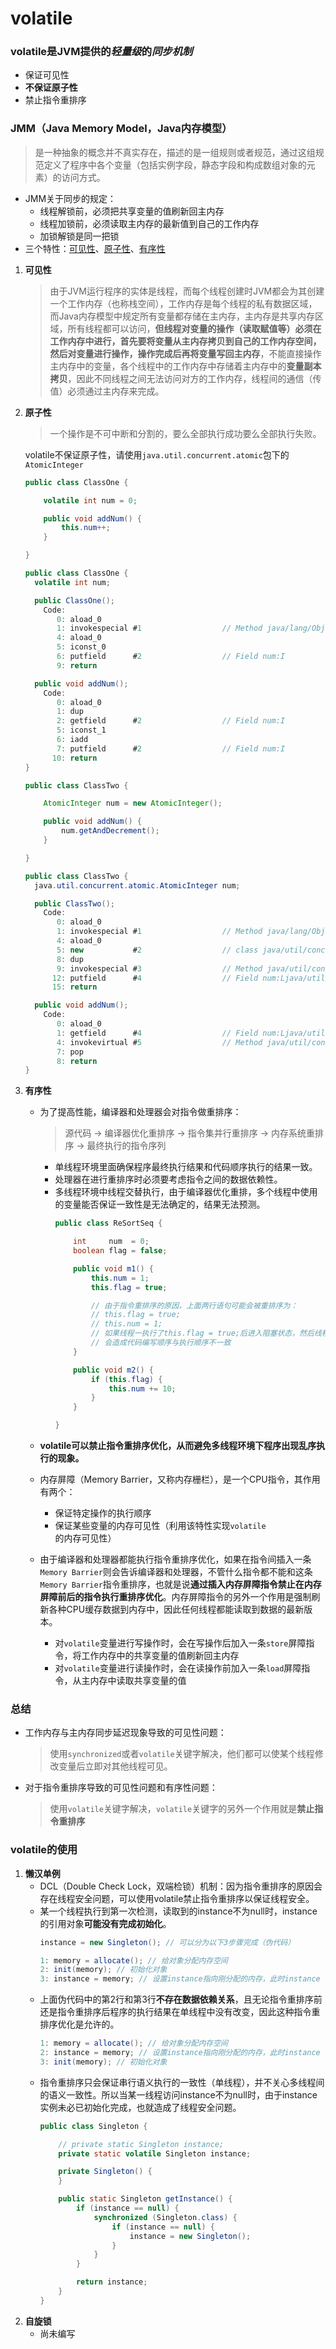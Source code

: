 # volatile

### volatile是JVM提供的*轻量级*的*同步机制*
* 保证可见性
* **不保证原子性**
* 禁止指令重排序

### JMM（Java Memory Model，Java内存模型）
> 是一种抽象的概念并不真实存在，描述的是一组规则或者规范，通过这组规范定义了程序中各个变量（包括实例字段，静态字段和构成数组对象的元素）的访问方式。
* JMM关于同步的规定：
  * 线程解锁前，必须把共享变量的值刷新回主内存
  * 线程加锁前，必须读取主内存的最新值到自己的工作内存
  * 加锁解锁是同一把锁
* 三个特性：[可见性](#visibility)、[原子性](#atomicity)、[有序性](#ordering)
1. <span id="visibility">**可见性**</span>
   > 由于JVM运行程序的实体是线程，而每个线程创建时JVM都会为其创建一个工作内存（也称栈空间），工作内存是每个线程的私有数据区域，而Java内存模型中规定所有变量都存储在主内存，主内存是共享内存区域，所有线程都可以访问，**但线程对变量的操作（读取赋值等）必须在工作内存中进行，首先要将变量从主内存拷贝到自己的工作内存空间，然后对变量进行操作，操作完成后再将变量写回主内存**，不能直接操作主内存中的变量，各个线程中的工作内存中存储着主内存中的**变量副本拷贝**，因此不同线程之间无法访问对方的工作内存，线程间的通信（传值）必须通过主内存来完成。
2. <span id="atomicity">**原子性**</span>
   > 一个操作是不可中断和分割的，要么全部执行成功要么全部执行失败。

   volatile不保证原子性，请使用`java.util.concurrent.atomic`包下的`AtomicInteger`
   ```java
   public class ClassOne {

       volatile int num = 0;

       public void addNum() {
           this.num++;
       }

   }

   public class ClassOne {
     volatile int num;

     public ClassOne();
       Code:
          0: aload_0
          1: invokespecial #1                  // Method java/lang/Object."<init>":()V
          4: aload_0
          5: iconst_0
          6: putfield      #2                  // Field num:I
          9: return

     public void addNum();
       Code:
          0: aload_0
          1: dup
          2: getfield      #2                  // Field num:I
          5: iconst_1
          6: iadd
          7: putfield      #2                  // Field num:I
         10: return
   }
   ```
   ```java
   public class ClassTwo {

       AtomicInteger num = new AtomicInteger();

       public void addNum() {
           num.getAndDecrement();
       }

   }

   public class ClassTwo {
     java.util.concurrent.atomic.AtomicInteger num;

     public ClassTwo();
       Code:
          0: aload_0
          1: invokespecial #1                  // Method java/lang/Object."<init>":()V
          4: aload_0
          5: new           #2                  // class java/util/concurrent/atomic/AtomicInteger
          8: dup
          9: invokespecial #3                  // Method java/util/concurrent/atomic/AtomicInteger."<init>":()V
         12: putfield      #4                  // Field num:Ljava/util/concurrent/atomic/AtomicInteger;
         15: return

     public void addNum();
       Code:
          0: aload_0
          1: getfield      #4                  // Field num:Ljava/util/concurrent/atomic/AtomicInteger;
          4: invokevirtual #5                  // Method java/util/concurrent/atomic/AtomicInteger.getAndDecrement:()I
          7: pop
          8: return
   }
   ```
3. <span id="ordering">**有序性**</span>
   * 为了提高性能，编译器和处理器会对指令做重排序：
     > 源代码 -> 编译器优化重排序 -> 指令集并行重排序 -> 内存系统重排序 -> 最终执行的指令序列
     * 单线程环境里面确保程序最终执行结果和代码顺序执行的结果一致。
     * 处理器在进行重排序时必须要考虑指令之间的数据依赖性。
     * 多线程环境中线程交替执行，由于编译器优化重排，多个线程中使用的变量能否保证一致性是无法确定的，结果无法预测。
       ```java
       public class ReSortSeq {

           int     num  = 0;
           boolean flag = false;

           public void m1() {
               this.num = 1;
               this.flag = true;

               // 由于指令重排序的原因，上面两行语句可能会被重排序为：
               // this.flag = true;
               // this.num = 1;
               // 如果线程一执行了this.flag = true;后进入阻塞状态，然后线程二执行了m2()方法，
               // 会造成代码编写顺序与执行顺序不一致
           }

           public void m2() {
               if (this.flag) {
                   this.num += 10;
               }
           }

       }
       ```
   * **volatile可以禁止指令重排序优化，从而避免多线程环境下程序出现乱序执行的现象。**

   * 内存屏障（Memory Barrier，又称内存栅栏），是一个CPU指令，其作用有两个：
     * 保证特定操作的执行顺序
     * 保证某些变量的内存可见性（利用该特性实现`volatile`的内存可见性）
   * 由于编译器和处理器都能执行指令重排序优化，如果在指令间插入一条`Memory Barrier`则会告诉编译器和处理器，不管什么指令都不能和这条`Memory Barrier`指令重排序，也就是说**通过插入内存屏障指令禁止在内存屏障前后的指令执行重排序优化**。内存屏障指令的另外一个作用是强制刷新各种CPU缓存数据到内存中，因此任何线程都能读取到数据的最新版本。
     * 对`volatile`变量进行写操作时，会在写操作后加入一条`store`屏障指令，将工作内存中的共享变量的值刷新回主内存
     * 对`volatile`变量进行读操作时，会在读操作前加入一条`load`屏障指令，从主内存中读取共享变量的值

### 总结
* 工作内存与主内存同步延迟现象导致的可见性问题：
  > 使用`synchronized`或者`volatile`关键字解决，他们都可以使某个线程修改变量后立即对其他线程可见。
* 对于指令重排序导致的可见性问题和有序性问题：
  > 使用`volatile`关键字解决，`volatile`关键字的另外一个作用就是**禁止指令重排序**

### volatile的使用
1. **懒汉单例**
   * DCL（Double Check Lock，双端检锁）机制：因为指令重排序的原因会存在线程安全问题，可以使用volatile禁止指令重排序以保证线程安全。
   * 某一个线程执行到第一次检测，读取到的instance不为null时，instance的引用对象**可能没有完成初始化**。
     ```java
     instance = new Singleton(); // 可以分为以下3步骤完成（伪代码）

     1: memory = allocate(); // 给对象分配内存空间
     2: init(memory); // 初始化对象
     3: instance = memory; // 设置instance指向刚分配的内存，此时instance != null
     ```
   * 上面伪代码中的第2行和第3行**不存在数据依赖关系**，且无论指令重排序前还是指令重排序后程序的执行结果在单线程中没有改变，因此这种指令重排序优化是允许的。
     ```java
     1: memory = allocate(); // 给对象分配内存空间
     2: instance = memory; // 设置instance指向刚分配的内存，此时instance != null，但是对象还没有初始化完成
     3: init(memory); // 初始化对象
     ```
   * 指令重排序只会保证串行语义执行的一致性（单线程），并不关心多线程间的语义一致性。所以当某一线程访问instance不为null时，由于instance实例未必已初始化完成，也就造成了线程安全问题。
     ```java
     public class Singleton {

         // private static Singleton instance;
         private static volatile Singleton instance;

         private Singleton() {
         }

         public static Singleton getInstance() {
             if (instance == null) {
                 synchronized (Singleton.class) {
                     if (instance == null) {
                         instance = new Singleton();
                     }
                 }
             }

             return instance;
         }
     }
     ```
2. **自旋锁**
   * 尚未编写
